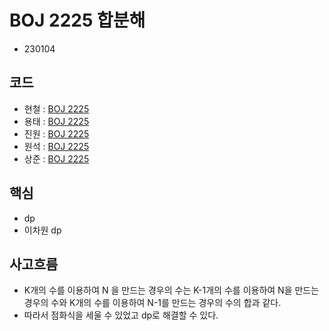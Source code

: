 # BOJ 2225 합분해
- 230104
## 코드
- 현철 : [BOJ 2225](https://github.com/moonn6pence/PS_solutions/blob/master/cpp_solutions/boj_2225/boj_2225.cpp)
- 용태 : [BOJ 2225]()
- 진원 : [BOJ 2225](https://github.com/herenever/Baekjoon-Algorithm/blob/main/%EC%8A%A4%ED%84%B0%EB%94%94/boj2225.py)
- 원석 : [BOJ 2225](https://github.com/WonSeok-dd/codingTest/blob/master/boj/g5/g5_2225_dp.py)
- 상준 : [BOJ 2225](https://github.com/sangjun0412/codingTest_base/blob/main/(BOJ)2225%ED%95%A9%EB%B6%84%ED%95%B4.py)
## 핵심
- dp
- 이차원 dp
## 사고흐름
- K개의 수를 이용하여 N 을 만드는 경우의 수는 K-1개의 수를 이용하여 N을 만드는 경우의 수와 K개의 수를 이용하여 N-1를 만드는 경우의 수의 합과 같다.
- 따라서 점화식을 세울 수 있었고 dp로 해결할 수 있다.
